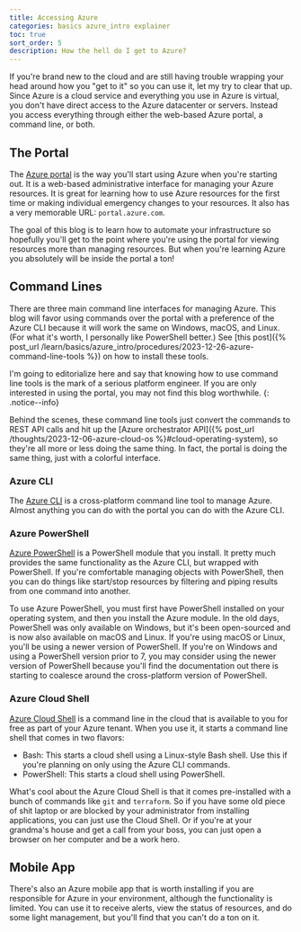 ```yaml
---
title: Accessing Azure
categories: basics azure_intro explainer
toc: true
sort_order: 5
description: How the hell do I get to Azure?
---
```

If you're brand new to the cloud and are still having trouble wrapping your head around how you "get to it" so you can use it, let my try to clear that up.<!--more--> Since Azure is a cloud service and everything you use in Azure is virtual, you don't have direct access to the Azure datacenter or servers. Instead you access everything through either the web-based Azure portal, a command line, or both.

## The Portal

The [Azure portal](https://learn.microsoft.com/en-us/azure/azure-portal/azure-portal-overview) is the way you'll start using Azure when you're starting out. It is a web-based administrative interface for managing your Azure resources. It is great for learning how to use Azure resources for the first time or making individual emergency changes to your resources. It also has a very memorable URL: `portal.azure.com`.

The goal of this blog is to learn how to automate your infrastructure so hopefully you'll get to the point where you're using the portal for viewing resources more than managing resources. But when you're learning Azure you absolutely will be inside the portal a ton!

## Command Lines

There are three main command line interfaces for managing Azure. This blog will favor using commands over the portal with a preference of the Azure CLI because it will work the same on Windows, macOS, and Linux. (For what it's worth, I personally like PowerShell better.) See [this post]({% post_url /learn/basics/azure_intro/procedures/2023-12-26-azure-command-line-tools %}) on how to install these tools.

I'm going to editorialize here and say that knowing how to use command line tools is the mark of a serious platform engineer. If you are only interested in using the portal, you may not find this blog worthwhile.
{: .notice--info}

Behind the scenes, these command line tools just convert the commands to REST API calls and hit up the [Azure orchestrator API]({% post_url /thoughts/2023-12-06-azure-cloud-os %}#cloud-operating-system), so they're all more or less doing the same thing. In fact, the portal is doing the same thing, just with a colorful interface.

### Azure CLI

The [Azure CLI](https://learn.microsoft.com/en-us/cli/azure/what-is-azure-cli) is a cross-platform command line tool to manage Azure. Almost anything you can do with the portal you can do with the Azure CLI.

### Azure PowerShell

[Azure PowerShell](https://learn.microsoft.com/en-us/powershell/azure/get-started-azureps?view=azps-11.1.0) is a PowerShell module that you install. It pretty much provides the same functionality as the Azure CLI, but wrapped with PowerShell. If you're comfortable managing objects with PowerShell, then you can do things like start/stop resources by filtering and piping results from one command into another.

To use Azure PowerShell, you must first have PowerShell installed on your operating system, and then you install the Azure module. In the old days, PowerShell was only available on Windows, but it's been open-sourced and is now also available on macOS and Linux. If you're using macOS or Linux, you'll be using a newer version of PowerShell. If you're on Windows and using a PowerShell version prior to 7, you may consider using the newer version of PowerShell because you'll find the documentation out there is starting to coalesce around the cross-platform version of PowerShell.

### Azure Cloud Shell

[Azure Cloud Shell](https://learn.microsoft.com/en-us/azure/cloud-shell/overview) is a command line in the cloud that is available to you for free as part of your Azure tenant. When you use it, it starts a command line shell that comes in two flavors:

- Bash: This starts a cloud shell using a Linux-style Bash shell. Use this if you're planning on only using the Azure CLI commands.
- PowerShell: This starts a cloud shell using PowerShell.

What's cool about the Azure Cloud Shell is that it comes pre-installed with a bunch of commands like `git` and `terraform`. So if you have some old piece of shit laptop or are blocked by your administrator from installing applications, you can just use the Cloud Shell. Or if you're at your grandma's house and get a call from your boss, you can just open a browser on her computer and be a work hero.

## Mobile App

There's also an Azure mobile app that is worth installing if you are responsible for Azure in your environment, although the functionality is limited. You can use it to receive alerts, view the status of resources, and do some light management, but you'll find that you can't do a ton on it.
